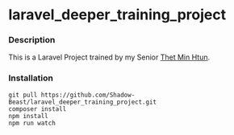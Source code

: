 # laravel_deeper_training_project

### Description
 This is a Laravel Project trained by my Senior [Thet Min Htun](https://github.com/thetminnhtun-scm).
### Installation
```
git pull https://github.com/Shadow-Beast/laravel_deeper_training_project.git
composer install
npm install
npm run watch
```